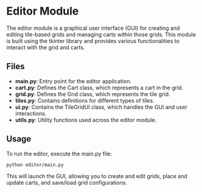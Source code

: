 # Editor Module

The editor module is a graphical user interface (GUI) for creating and editing tile-based grids and managing carts within those grids. This module is built using the tkinter library and provides various functionalities to interact with the grid and carts.

## Files

- **main.py**: Entry point for the editor application.
- **cart.py**: Defines the Cart class, which represents a cart in the grid.
- **grid.py**: Defines the Grid class, which represents the tile grid.
- **tiles.py**: Contains definitions for different types of tiles.
- **ui.py**: Contains the TileGridUI class, which handles the GUI and user interactions.
- **utils.py**: Utility functions used across the editor module.

## Usage

To run the editor, execute the main.py file:

```sh
python editor/main.py
```

This will launch the GUI, allowing you to create and edit grids, place and update carts, and save/load grid configurations.
